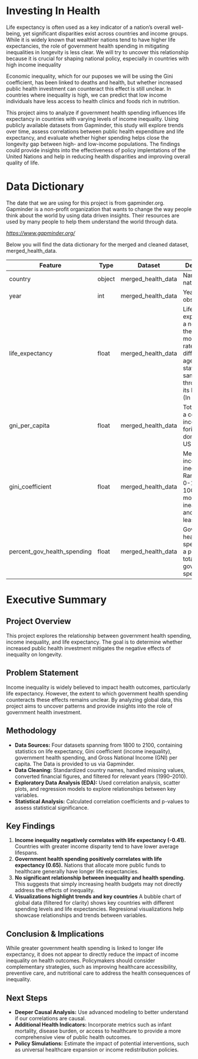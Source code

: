 # Investing In Health

Life expectancy is often used as a key indicator of a nation’s overall well-being, yet significant disparities exist across countries and income groups. While it is widely known that wealthier nations tend to have higher life expectancies, the role of government health spending in mitigating inequalities in longevity is less clear. We will try to uncover this relationship because it is crucial for shaping national policy, especially in countries with high income inequality

Economic inequality, which for our puposes we will be using the Gini coefficient, has been linked to deaths and health, but whether increased public health investment can counteract this effect is still unclear. In countries where inequality is high, we can predict that low income individuals have less access to health clinics and foods rich in nutrition.

This project aims to analyze if government health spending influences life expectancy in countries with varying levels of income inequality. Using publicly available datasets from Gapminder, this study will explore trends over time, assess correlations between public health expenditure and life expectancy, and evaluate whether higher spending helps close the longevity gap between high- and low-income populations. The findings could provide insights into the effectiveness of policy implentations of the United Nations and help in reducing health disparities and improving overall quality of life.


# Data Dictionary

The date that we are using for this project is from gapminder.org. Gapminder is a non-profit organization that wants to change the way people think about the world by using data driven insights. Their resources are used by many people to help them understand the world through data.

*https://www.gapminder.org/*

Below you will find the data dictionary for the merged and cleaned dataset, merged_health_data.



|Feature|Type|Dataset|Description|
|---|---|---|---|
|country|object|merged_health_data|Name of the nation|
|year|int|merged_health_data|Year of observation|
|life_expectancy|float|merged_health_data|Life expectancyof a newborn if the current mortality rates at different ages were to stay the same throughout its lifetime. (In years)|
|gni_per_capita|float|merged_health_data|Total value of a country's income, both foriegn and domestic in US dollars.|
|gini_coefficient|float|merged_health_data|Measure of income inequality. Ranges from 0-100 with 100 being most ineaquality and 0 being least.|
|percent_gov_health_spending|float|merged_health_data|Government health spending as a percent of total government spending|


# Executive Summary
  

## Project Overview  
This project explores the relationship between government health spending, income inequality, and life expectancy. The goal is to determine whether increased public health investment mitigates the negative effects of inequality on longevity.  

## Problem Statement  
Income inequality is widely believed to impact health outcomes, particularly life expectancy. However, the extent to which government health spending counteracts these effects remains unclear. By analyzing global data, this project aims to uncover patterns and provide insights into the role of government health investment.  

## Methodology  
- **Data Sources:** Four datasets spanning from 1800 to 2100, containing statistics on life expectancy, Gini coefficient (income inequality), government health spending, and Gross National Income (GNI) per capita. The Data is provided to us via Gapminder.  
- **Data Cleaning:** Standardized country names, handled missing values, converted financial figures, and filtered for relevant years (1990–2010).  
- **Exploratory Data Analysis (EDA):** Used correlation analysis, scatter plots, and regression models to explore relationships between key variables.  
- **Statistical Analysis:** Calculated correlation coefficients and p-values to assess statistical significance.  

## Key Findings  
1. **Income inequality negatively correlates with life expectancy (-0.41).** Countries with greater income disparity tend to have lower average lifespans.  
2. **Government health spending positively correlates with life expectancy (0.65).** Nations that allocate more public funds to healthcare generally have longer life expectancies.  
3. **No significant relationship between inequality and health spending.** This suggests that simply increasing health budgets may not directly address the effects of inequality.  
4. **Visualizations highlight trends and key countries** A bubble chart of global data (filtered for clarity) shows key countries with different spending levels and life expectancies. Regresional visualizations help showcase relationships and trends between variables.  

## Conclusion & Implications  
While greater government health spending is linked to longer life expectancy, it does not appear to directly reduce the impact of income inequality on health outcomes. Policymakers should consider complementary strategies, such as improving healthcare accessibility, preventive care, and nutritional care to address the health consequences of inequality.  

## Next Steps  
- **Deeper Causal Analysis:** Use advanced modeling to better understand if our correlations are causal.  
- **Additional Health Indicators:** Incorporate metrics such as infant mortality, disease burden, or access to healthcare to provide a more comprehensive view of public health outcomes.  
- **Policy Simulations:** Estimate the impact of potential interventions, such as universal healthcare expansion or income redistribution policies.  

